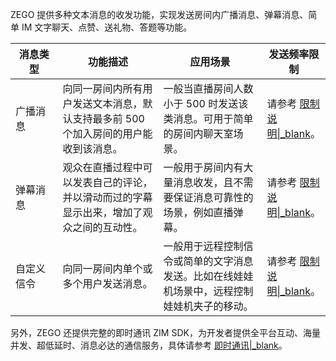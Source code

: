 
<style>
table th:nth-of-type(1) {width: 15%;}
table th:nth-of-type(2) {width: 32%;}
table th:nth-of-type(3) {width: 33%;}
table th:nth-of-type(4) {width: 20%;}
table {width: 100%;}
</style>

ZEGO 提供多种文本消息的收发功能，实现发送房间内广播消息、弹幕消息、简单 IM 文字聊天、点赞、送礼物、答题等功能。


| 消息类型 | 功能描述 | 应用场景 | 发送频率限制 |
|-------|--------|--------|--------|
| 广播消息 | 向同一房间内所有用户发送文本消息，默认支持最多前 500 个加入房间的用户能收到该消息。 | 一般当直播房间人数小于 500 时发送该类消息。可用于简单的房间内聊天室场景。 | 请参考 [限制说明\|_blank](!ExpressVideoSDK-OverView/Restrictions)。 |
| 弹幕消息 | 观众在直播过程中可以发表自己的评论，并以滑动而过的字幕显示出来，增加了观众之间的互动性。 | 一般用于房间内有大量消息收发，且不需要保证消息可靠性的场景，例如直播弹幕。 | 请参考 [限制说明\|_blank](!ExpressVideoSDK-OverView/Restrictions)。|
| 自定义信令 | 向同一房间内单个或多个用户发送消息。 | 一般用于远程控制信令或简单的文字消息发送。比如在线娃娃机场景中，远程控制娃娃机夹子的移动。 | 请参考 [限制说明\|_blank](!ExpressVideoSDK-OverView/Restrictions)。 

另外，ZEGO 还提供完整的即时通讯 ZIM SDK，为开发者提供全平台互动、海量并发、超低延时、消息必达的通信服务，具体请参考 [即时通讯\|_blank](!IM-Introduction/Overview)。





















